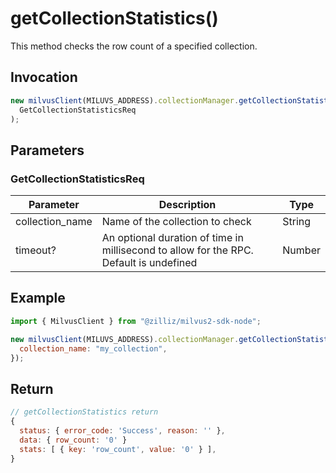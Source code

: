 # getCollectionStatistics()

This method checks the row count of a specified collection.

## Invocation

```javascript
new milvusClient(MILUVS_ADDRESS).collectionManager.getCollectionStatistics(
  GetCollectionStatisticsReq
);
```

## Parameters

### GetCollectionStatisticsReq

| Parameter       | Description                                                                            | Type   |
| --------------- | -------------------------------------------------------------------------------------- | ------ |
| collection_name | Name of the collection to check                                                        | String |
| timeout?        | An optional duration of time in millisecond to allow for the RPC. Default is undefined | Number |

## Example

```javascript
import { MilvusClient } from "@zilliz/milvus2-sdk-node";

new milvusClient(MILUVS_ADDRESS).collectionManager.getCollectionStatistics({
  collection_name: "my_collection",
});
```

## Return

```javascript
// getCollectionStatistics return
{
  status: { error_code: 'Success', reason: '' },
  data: { row_count: '0' }
  stats: [ { key: 'row_count', value: '0' } ],
}
```
